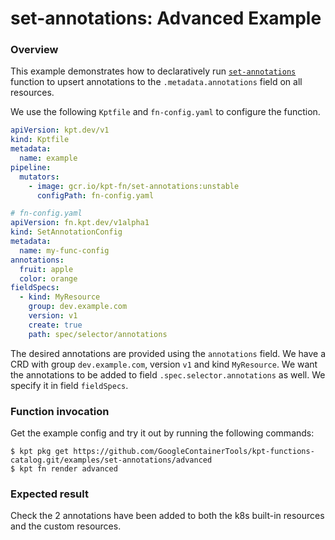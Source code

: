 # set-annotations: Advanced Example

### Overview

This example demonstrates how to declaratively run [`set-annotations`] function
to upsert annotations to the `.metadata.annotations` field on all resources.

We use the following `Kptfile` and `fn-config.yaml` to configure the function.

```yaml
apiVersion: kpt.dev/v1
kind: Kptfile
metadata:
  name: example
pipeline:
  mutators:
    - image: gcr.io/kpt-fn/set-annotations:unstable
      configPath: fn-config.yaml
```

```yaml
# fn-config.yaml
apiVersion: fn.kpt.dev/v1alpha1
kind: SetAnnotationConfig
metadata:
  name: my-func-config
annotations:
  fruit: apple
  color: orange
fieldSpecs:
  - kind: MyResource
    group: dev.example.com
    version: v1
    create: true
    path: spec/selector/annotations
```

The desired annotations are provided using the `annotations` field. We have a
CRD with group `dev.example.com`, version `v1` and kind `MyResource`. We want
the annotations to be added to field `.spec.selector.annotations` as well. We
specify it in field `fieldSpecs`.

### Function invocation

Get the example config and try it out by running the following commands:

```shell
$ kpt pkg get https://github.com/GoogleContainerTools/kpt-functions-catalog.git/examples/set-annotations/advanced
$ kpt fn render advanced
```

### Expected result

Check the 2 annotations have been added to both the k8s built-in resources and
the custom resources.

[`set-annotations`]: https://catalog.kpt.dev/set-annotations/v0.1/

